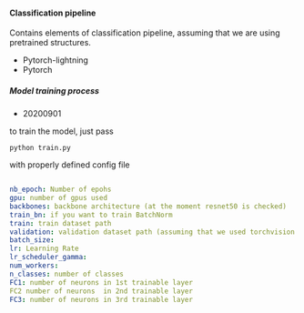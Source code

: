 #### Classification pipeline 


Contains elements of classification pipeline, 
assuming that we are using pretrained structures. 


- Pytorch-lightning 
- Pytorch 

##### Model training process

- 20200901 

to train the model, just pass 

``` 
python train.py 
``` 

with properly defined config file


```yaml

nb_epoch: Number of epohs
gpu: number of gpus used
backbones: backbone architecture (at the moment resnet50 is checked)
train_bn: if you want to train BatchNorm
train: train dataset path
validation: validation dataset path (assuming that we used torchvision.dataset.ImageFolder structure)
batch_size:
lr: Learning Rate
lr_scheduler_gamma: 
num_workers: 
n_classes: number of classes 
FC1: number of neurons in 1st trainable layer
FC2 number of neurons  in 2nd trainable layer
FC3: number of neurons in 3rd trainable layer

```


